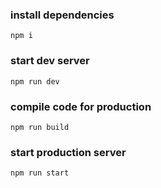 ### install dependencies
```
npm i
```
### start dev server
```
npm run dev
```
### compile code for production
```
npm run build
```
### start production server
```
npm run start
```
